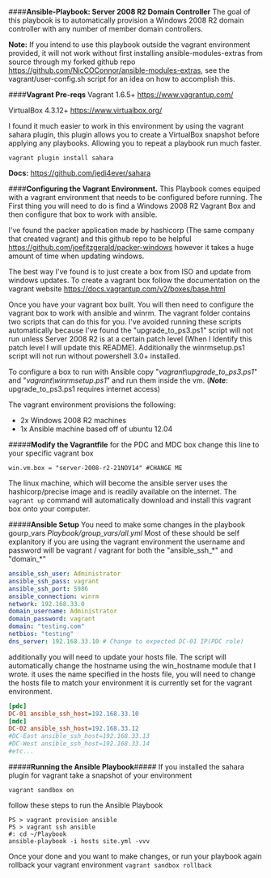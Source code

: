 ####**Ansible-Playbook: Server 2008 R2 Domain Controller**
The goal of this playbook is to automatically provision a Windows 2008 R2 domain controller with any number of member domain controllers. 

**Note:**
If you intend to use this playbook outside the vagrant environment provided, it will not work without first installing ansible-modules-extras from source through my forked github repo https://github.com/NicCOConnor/ansible-modules-extras, see the vagrant/user-config.sh script for an idea on how to accomplish this. 

####**Vagrant Pre-reqs**
Vagrant 1.6.5+ https://www.vagrantup.com/

VirtualBox 4.3.12+ https://www.virtualbox.org/

I found it much easier to work in this environment by using the vagrant sahara plugin, this plugin allows you to create a VirtualBox snapshot  before applying any playbooks. Allowing you to repeat a playbook run much faster.

```vagrant plugin install sahara```

**Docs:** https://github.com/jedi4ever/sahara

####**Configuring the Vagrant Environment.** 
This Playbook comes equiped with a vagrant environment that needs to be configured before running. The First thing you will need to do is find a Windows 2008 R2 Vagrant Box and then configure that box to work with ansible. 

I've found the packer application made by hashicorp (The same company that created vagrant) and this github repo to be helpful https://github.com/joefitzgerald/packer-windows however it takes a huge amount of time when updating windows. 

The best way I've found is to just create a box from ISO and update from windows updates. To create a vagrant box follow the documentation on the vagrant website https://docs.vagrantup.com/v2/boxes/base.html 

Once you have your vagrant box built. You will then need to configure the vagrant box to work with ansible and winrm. The vagrant folder contains two scripts that can do this for you. I've avoided running these scripts automatically because I've found the "upgrade\_to\_ps3.ps1" script will not run unless Server 2008 R2 is at a certain patch level (When I Identify this patch level I will update this README). Additionally the winrmsetup.ps1 script will not run without powershell 3.0+ installed. 

To configure a box to run with Ansible copy "*vagrant\\upgrade\_to_ps3.ps1*" and "*vagrant\\winrmsetup.ps1*" and run them inside the vm. (**_Note_**: upgrade_to_ps3.ps1 requires internet access)

The vagrant environment provisions the following:
- 2x  Windows 2008 R2 machines 
- 1x Ansible machine based off of ubuntu 12.04

#####**Modify the Vagrantfile**
for the PDC and MDC box change this line to your specific vagrant box

    win.vm.box = "server-2008-r2-21NOV14" #CHANGE ME

The linux machine, which will become the ansible server uses the hashicorp/precise image and is readily available on the internet. The ```vagrant up``` command will automatically download and install this vagrant box onto your computer. 

#####**Ansible Setup**
You need to make some changes in the playbook gourp_vars *Playbook/group_vars/all.yml* Most of these should be self explanitory if you are using the vagrant environment the username and password will be vagrant / vagrant for both the "ansible_ssh_\*" and "domain_\*"
```yaml
ansible_ssh_user: Administrator
ansible_ssh_pass: vagrant
ansible_ssh_port: 5986
ansible_connection: winrm
network: 192.168.33.0
domain_username: Administrator
domain_password: vagrant
domain: "testing.com"
netbios: "testing"
dns_server: 192.168.33.10 # Change to expected DC-01 IP(PDC role)
```

additionally you will need to update your hosts file. The script will automatically change the hostname using the win_hostname module that I wrote. it uses the name specified in the hosts file, you will need to change the hosts file to match your environment it is currently set for the vagrant environment. 
```ini
[pdc]
DC-01 ansible_ssh_host=192.168.33.10
[mdc]
DC-02 ansible_ssh_host=192.168.33.12
#DC-East ansible_ssh_host=192.168.33.13
#DC-West ansible_ssh_host=192.168.33.14
#etc...
```

#####**Running the Ansible Playbook**#####
If you installed the sahara plugin for vagrant take a snapshot of your environment

```vagrant sandbox on```

follow these steps to run the Ansible Playbook
```
PS > vagrant provision ansible
PS > vagrant ssh ansible
#: cd ~/Playbook
ansible-playbook -i hosts site.yml -vvv
```

Once your done and you want to make changes, or run your playbook again rollback your vagrant environment 
```vagrant sandbox rollback```
